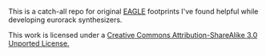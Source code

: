 This is a catch-all repo for original [EAGLE](http://www.cadsoftusa.com/) footprints I've found helpful while developing eurorack synthesizers.

This work is licensed under a [Creative Commons Attribution-ShareAlike 3.0 Unported License.](http://creativecommons.org/licenses/by-sa/3.0/deed.en_US)